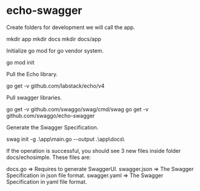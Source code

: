 # echo-swagger
Create folders for development we will call the app.

mkdir app
mkdir docs
mkdir docs/app

Initialize go mod for go vendor system.

go mod init

Pull the Echo library.

go get -v github.com/labstack/echo/v4

Pull swagger libraries.

go get -v github.com/swaggo/swag/cmd/swag
go get -v github.com/swaggo/echo-swagger

Generate the Swagger Specification.

swag init -g .\app\main.go --output .\app\docs\

If the operation is successful, you should see 3 new files inside folder docs/echosimple. These files are:

docs.go => Requires to generate SwaggerUI.
swagger.json => The Swagger Specification in json file format.
swagger.yaml => The Swagger Specification in yaml file format.